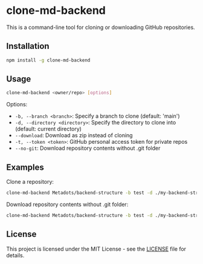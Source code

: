 # clone-md-backend

This is a command-line tool for cloning or downloading GitHub repositories.

## Installation

```bash
npm install -g clone-md-backend
```

## Usage

```bash
clone-md-backend <owner/repo> [options]
```

Options:

- `-b, --branch <branch>`: Specify a branch to clone (default: 'main')
- `-d, --directory <directory>`: Specify the directory to clone into (default: current directory)
- `--download`: Download as zip instead of cloning
- `-t, --token <token>`: GitHub personal access token for private repos
- `--no-git`: Download repository contents without .git folder

## Examples

Clone a repository:

```bash
clone-md-backend Metadots/backend-structure -b test -d ./my-backend-structure -t YOUR_GITHUB_TOKEN
```

Download repository contents without .git folder:

```bash
clone-md-backend Metadots/backend-structure -b test -d ./my-backend-structure -t YOUR_GITHUB_TOKEN --no-git
```

## License

This project is licensed under the MIT License - see the [LICENSE](LICENSE) file for details.
